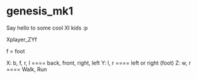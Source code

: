 # genesis_mk1
Say hello to some cool XI kids :p

Xplayer_ZYf

f = foot

X: b, f, r, l    ====    back, front, right, left
Y: l, r          ====    left or right (foot)
Z: w, r          ====    Walk, Run
